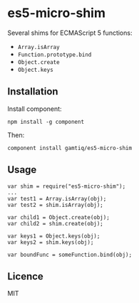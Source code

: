 # es5-micro-shim

Several shims for ECMAScript 5 functions:

* `Array.isArray`
* `Function.prototype.bind`
* `Object.create`
* `Object.keys`

## Installation

Install component:

    npm install -g component

Then:

    component install gamtiq/es5-micro-shim

## Usage

    var shim = require("es5-micro-shim");
    ...
    var test1 = Array.isArray(obj);
    var test2 = shim.isArray(obj);
    
    var child1 = Object.create(obj);
    var child2 = shim.create(obj);
    
    var keys1 = Object.keys(obj);
    var keys2 = shim.keys(obj);
    
    var boundFunc = someFunction.bind(obj);
    
## Licence

MIT
